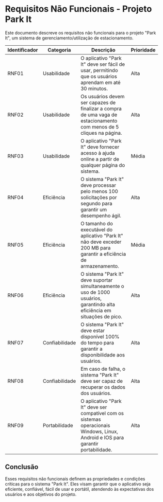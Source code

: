 # Requisitos Não Funcionais - Projeto Park It

Este documento descreve os requisitos não funcionais para o projeto "Park It", um sistema de gerenciamento/utilização de estacionamento.

| Identificador | Categoria   | Descrição                                                                                          | Prioridade |
| ------------- | ----------- | -------------------------------------------------------------------------------------------------- | ---------- |
| RNF01         | Usabilidade | O aplicativo "Park It" deve ser fácil de usar, permitindo que os usuários aprendam em até 30 minutos. | Alta       |
| RNF02         | Usabilidade | Os usuários devem ser capazes de finalizar a compra de uma vaga de estacionamento com menos de 5 cliques na página. | Alta       |
| RNF03         | Usabilidade | O aplicativo "Park It" deve fornecer acesso à ajuda online a partir de qualquer página do sistema. | Média      |
| RNF04         | Eficiência  | O sistema "Park It" deve processar pelo menos 100 solicitações por segundo para garantir um desempenho ágil. | Alta       |
| RNF05         | Eficiência  | O tamanho do executável do aplicativo "Park It" não deve exceder 200 MB para garantir a eficiência de armazenamento. | Média      |
| RNF06         | Eficiência  | O sistema "Park It" deve suportar simultaneamente o uso de 1000 usuários, garantindo alta eficiência em situações de pico. | Alta       |
| RNF07         | Confiabilidade | O sistema "Park It" deve estar disponível 100% do tempo para garantir a disponibilidade aos usuários. | Alta       |
| RNF08         | Confiabilidade | Em caso de falha, o sistema "Park It" deve ser capaz de recuperar os dados dos usuários. | Alta       |
| RNF09         | Portabilidade | O aplicativo "Park It" deve ser compatível com os sistemas operacionais Windows, Linux, Android e IOS para garantir portabilidade. | Alta       |

## Conclusão

Esses requisitos não funcionais definem as propriedades e condições críticas para o sistema "Park It". Eles visam garantir que o aplicativo seja eficiente, confiável, fácil de usar e portátil, atendendo às expectativas dos usuários e aos objetivos do projeto.
